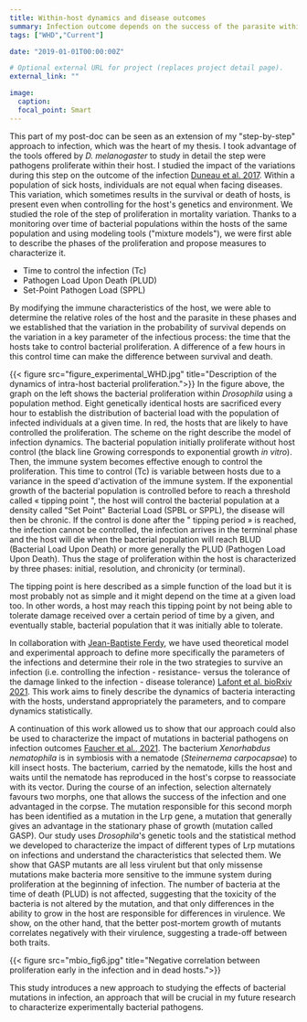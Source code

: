 ```yaml
---
title: Within-host dynamics and disease outcomes
summary: Infection outcome depends on the success of the parasite within its host. With theoretical and empirical approaches, we study what influences pathogen dynamics and its implication on symptoms.
tags: ["WHD","Current"]

date: "2019-01-01T00:00:00Z"

# Optional external URL for project (replaces project detail page).
external_link: ""

image:
  caption:
  focal_point: Smart
---
```


This part of my post-doc can be seen as an extension of my "step-by-step" approach to infection, which was the heart of my thesis. I took advantage of the tools offered by <i>D. melanogaster</i> to study in detail the step were pathogens proliferate within their host. I studied the impact of the variations during this step on the outcome of the infection [Duneau et al. 2017](Duneau_eLife_2017).
Within a population of sick hosts, individuals are not equal when facing diseases. This variation, which sometimes results in the survival or death of hosts, is present even when controlling for the host's genetics and environment. We studied the role of the step of proliferation in mortality variation. Thanks to a monitoring over time of bacterial populations within the hosts of the same population and using modeling tools ("mixture models"), we were first able to describe the phases of the proliferation and propose measures to characterize it. 

* Time to control the infection (Tc)
* Pathogen Load Upon Death (PLUD)
* Set-Point Pathogen Load (SPPL)

By modifying the immune characteristics of the host, we were able to determine the relative roles of the host and the parasite in these phases and we established that the variation in the probability of survival depends on the variation in a key parameter of the infectious process: the time that the hosts take to control bacterial proliferation. A difference of a few hours in this control time can make the difference between survival and death. 

{{< figure src="figure_experimental_WHD.jpg" title="Description of the dynamics of intra-host bacterial proliferation.">}}
In the figure above, the graph on the left shows the bacterial proliferation within <i>Drosophila</i> using a population method. Eight genetically identical hosts are sacrificed every hour to establish the distribution of bacterial load with the population of infected individuals at a given time. In red, the hosts that are likely to have controlled the proliferation. The scheme on the right describe the model of infection dynamics. The bacterial population initially proliferate without host control (the black line Growing corresponds to exponential growth <i>in vitro</i>). Then, the immune system becomes effective enough to control the proliferation. This time to control (Tc) is variable between hosts due to a variance in the speed d'activation of the immune system. If the exponential growth of the bacterial population is controlled before to reach a threshold called « tipping point ", the host will control the bacterial population at a density called "Set Point" Bacterial Load (SPBL or SPPL), the disease will then be chronic. If the control is done after the " tipping period » is reached, the infection cannot be controlled, the infection arrives in the terminal phase and the host will die when the bacterial population will reach BLUD (Bacterial Load Upon Death) or more generally the PLUD (Pathogen Load Upon Death). Thus the stage of proliferation within the host is characterized by three phases: initial, resolution, and chronicity (or terminal).

The tipping point is here described as a simple function of the load but it is most probably not as simple and it might depend on the time at a given load too. In other words, a host may reach this tipping point by not being able to tolerate damage received over a certain period of time by a given, and eventually stable, bacterial population that it was initially able to tolerate.

In collaboration with [Jean-Baptiste Ferdy](https://edb.cnrs.fr/annuaire/jean-baptiste-ferdy/), we have used theoretical model and experimental approach to define more specifically the parameters of the infections and determine their role in the two strategies to survive an infection (i.e. controlling the infection - resistance- versus the tolerance of the damage linked to the infection - disease tolerance) [Lafont et al. bioRxiv 2021](https://www.biorxiv.org/content/10.1101/2021.10.19.464998v2.external-links.html). This work aims to finely describe the dynamics of bacteria interacting with the hosts, understand appropriately the parameters, and to compare dynamics statistically.

A continuation of this work allowed us to show that our approach could also be used to characterize the impact of mutations in bacterial pathogens on infection outcomes [Faucher et al., 2021](Faucher_mBio_2020.pdf). The bacterium <i>Xenorhabdus nematophila</i> is in symbiosis with a nematode (<i>Steinernema carpocapsae</i>) to kill insect hosts. The bacterium, carried by the nematode, kills the host and waits until the nematode has reproduced in the host's corpse to reassociate with its vector. During the course of an infection, selection alternately favours two morphs, one that allows the success of the infection and one advantaged in the corpse. The mutation responsible for this second morph has been identified as a mutation in the Lrp gene, a mutation that generally gives an advantage in the stationary phase of growth (mutation called GASP). Our study uses <i>Drosophila</i>'s genetic tools  and the statistical method we developed to characterize the impact of different types of Lrp mutations on infections and understand the characteristics that selected them. We show that GASP mutants are all less virulent but that only missense mutations make bacteria more sensitive to the immune system during proliferation at the beginning of infection. The number of bacteria at the time of death (PLUD) is not affected, suggesting that the toxicity of the bacteria is not altered by the mutation, and that only differences in the ability to grow in the host are responsible for differences in virulence. 
We show, on the other hand, that the better post-mortem growth of mutants correlates negatively with their virulence, suggesting a trade-off between both traits.

{{< figure src="mbio_fig6.jpg" title="Negative correlation between proliferation early in the infection and in dead hosts.">}}

This study introduces a new approach to studying the effects of bacterial mutations in infection, an approach that will be crucial in my future research to characterize experimentally bacterial pathogens.
